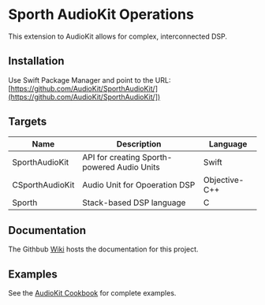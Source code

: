 # Sporth AudioKit Operations

This extension to AudioKit allows for complex, interconnected DSP. 

## Installation

Use Swift Package Manager and point to the URL: [https://github.com/AudioKit/SporthAudioKit/](https://github.com/AudioKit/SporthAudioKit/])

## Targets

| Name            | Description                                 | Language      |
|-----------------|---------------------------------------------|---------------|
| SporthAudioKit  | API for creating Sporth-powered Audio Units | Swift         |
| CSporthAudioKit | Audio Unit for Opoeration DSP               | Objective-C++ |
| Sporth          | Stack-based DSP language                    | C             |

## Documentation

The Githbub [Wiki](https://github.com/AudioKit/SporthAudioKit/wiki) hosts the documentation for this project.

## Examples

See the [AudioKit Cookbook](https://github.com/AudioKit/Cookbook/) for complete examples.